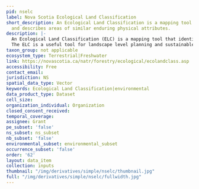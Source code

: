 ```yaml
---
pid: nselc
label: Nova Scotia Ecological Land Classification
short_description: An Ecological Land Classification is a mapping tool that identifies
  and describes areas of similar enduring physical attributes.
description: |-
  An Ecological Land Classification (ELC) is a mapping tool that identifies and describes areas of similar enduring physical attributes. It is based on features such as climate, elevation, topography, bedrock formation, and vegetation. Within the classification information is presented and mapped within a hierarchy where broad to specific levels of detail are presented on a series of scale dependant maps.
  The ELC is a useful tool for landscape level planning and sustainable management of forests, conservation, wildlife and other land use issues.
taxon_group: not applicable
ecosystem_type: Terrestrial|Freshwater
link: https://novascotia.ca/natr/forestry/ecological/ecolandclass.asp
accessibility: Free
contact_email: 
jurisdiction: NS
spatial_data_type: Vector
keywords: Ecological Land Classification|environmental
data_product_type: Dataset
cell_size: 
organization_individual: Organization
closed_consent_received: 
temporal_coverage: 
assignee: Grant
pe_subset: 'false'
ns_subset: ns_subset
nb_subset: 'false'
environmental_subset: environmental_subset
occurrence_subset: 'false'
order: '62'
layout: data_item
collection: inputs
thumbnail: "/img/derivatives/simple/nselc/thumbnail.jpg"
full: "/img/derivatives/simple/nselc/fullwidth.jpg"
---
```

